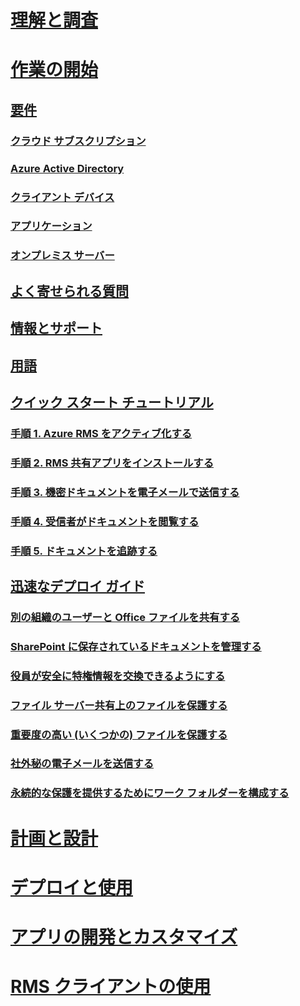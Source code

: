 # [理解と調査](/rights-management/understand-explore/azure-rights-management)
# [作業の開始](./requirements-azure-rms.md)
## [要件](./requirements-azure-rms.md)
### [クラウド サブスクリプション](./requirements-subscriptions.md)
### [Azure Active Directory](./requirements-azure-ad.md)
### [クライアント デバイス](./requirements-client-devices.md)
### [アプリケーション](./requirements-applications.md)
### [オンプレミス サーバー ](./requirements-servers.md)
## [よく寄せられる質問](./faqs.md)
## [情報とサポート](./information-support.md)
## [用語](./terminology.md)
## [クイック スタート チュートリアル](./quick-start-tutorial.md)
### [手順 1. Azure RMS をアクティブ化する](./tutorial-step1.md)
### [手順 2. RMS 共有アプリをインストールする](./tutorial-step2.md)
### [手順 3. 機密ドキュメントを電子メールで送信する](./tutorial-step3.md)
### [手順 4. 受信者がドキュメントを閲覧する](./tutorial-step4.md)
### [手順 5. ドキュメントを追跡する](./tutorial-step5.md)
## [迅速なデプロイ ガイド](./rapid-deployment-guide.md)
### [別の組織のユーザーと Office ファイルを共有する](./scenario-share-office-file-externally.md)
### [SharePoint に保存されているドキュメントを管理する](./scenario-sharepoint.md)
### [役員が安全に特権情報を交換できるようにする](./scenario-executives-email.md)
### [ファイル サーバー共有上のファイルを保護する](./scenario-fci.md)
### [重要度の高い (いくつかの) ファイルを保護する](./scenario-secure-most-valuable-files.md)
### [社外秘の電子メールを送信する](./scenario-company-confidential-email.md)
### [永続的な保護を提供するためにワーク フォルダーを構成する](./scenario-work-folders.md)
# [計画と設計](/rights-management/plan-design/deployment-roadmap)
# [デプロイと使用](/rights-management/deploy-use/activate-service)
# [アプリの開発とカスタマイズ](/rights-management/develop/developers-guide)
# [RMS クライアントの使用](/rights-management/rms-client/use-client)

<!--HONumber=Apr16_HO3-->


